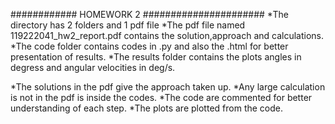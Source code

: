 ############ HOMEWORK 2 ######################
*The directory has 2 folders and 1 pdf file
*The pdf file named 119222041_hw2_report.pdf contains the solution,approach and calculations.
*The code folder contains codes in .py and also the .html for better presentation of results.
*The results folder contains the plots angles in degress and angular velocities in deg/s.


*The solutions in the pdf give the approach taken up.
*Any large calculation is not in the pdf is inside the codes.
*The code are commented for better understanding of each step.
*The plots are plotted from the code.

